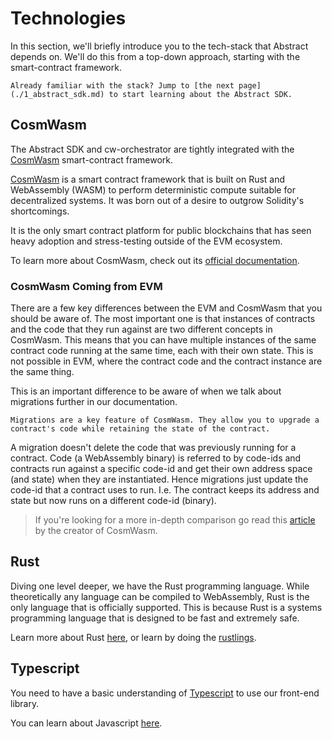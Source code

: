 # Technologies

In this section, we'll briefly introduce you to the tech-stack that Abstract depends on. We'll do this from a top-down approach, starting with the smart-contract framework.

```admonish info
Already familiar with the stack? Jump to [the next page](./1_abstract_sdk.md) to start learning about the Abstract SDK.
```

## CosmWasm

The Abstract SDK and cw-orchestrator are tightly integrated with
the <a href="https://cosmwasm.com/" target="_blank">CosmWasm</a> smart-contract
framework.

<a href="https://cosmwasm.com/" target="_blank">CosmWasm</a> is a smart contract framework that is built on Rust and WebAssembly (WASM) to perform deterministic compute suitable for decentralized systems. It was born out of a desire to outgrow Solidity's shortcomings.

It is the only smart contract platform for public blockchains that has seen heavy adoption and stress-testing outside of the EVM ecosystem.

<!-- <details>
  <summary>Learn more</summary>

  ### The Actor Model

  The actor model is a computational model used in the design and implementation of the CosmWasm framework. It provides a
  deterministic execution environment by employing message-based communication between individual actors. In this model,
  each actor is an autonomous entity capable of managing its internal state, creating other actors (other
  smart-contracts),
  and send and receive structured messages.

  The actor model plays a crucial role in designing the architecture of a smart-contract application within the CosmWasm
  framework.

  #### Benefits of the Actor Model

  The application of the actor model in the CosmWasm framework provides the following benefits:

- **Encapsulation and Isolation**: Each smart contract operates as an isolated actor, processing messages and state
    independently. This isolation prevents interference and unintended side effects between contracts, enhancing security
    and reducing the risk of vulnerabilities like re-entrancy attacks.

- **Sequential Message Processing**: Contracts handle only one message at a time, ensuring deterministic execution and
    eliminating the need for call stacks. This approach prevents complex control flow issues and helps maintain the
    predictability of the contract's state. It also simplifies the mental model required to understand and reason about
    execution order in multi-contract interactions.

- **Controlled Interactions**: When a contract wants to invoke another contract, it sends a message containing the
    necessary information. This controlled interaction allows for well-defined communication patterns, promoting
    modularity,
    and ensuring that contracts can safely collaborate without exposing their internal states.

- **Error Handling and Atomic Transactions**: A transaction in CosmWasm can represent a state-transition that involves
    multiple sub-messages and spans multiple actors. If any sub-message on any actor encounters an error, the entire
    transaction is rolled back, reverting all state changes made within that transaction. This ensures atomicity and
    prevents
    inconsistent states in the contract.

</details>   -->

To learn more about CosmWasm, check out its <a href="https://book.cosmwasm.com/" target="_blank">official
documentation</a>.

### CosmWasm Coming from EVM

There are a few key differences between the EVM and CosmWasm that you should be aware of. The most important one is that instances of contracts and the code that they run against are two different concepts in CosmWasm. This means that you can have multiple instances of the same contract code running at the same time, each with their own state. This is not possible in EVM, where the contract code and the contract instance are the same thing.

This is an important difference to be aware of when we talk about migrations further in our documentation.

```admonish summary
Migrations are a key feature of CosmWasm. They allow you to upgrade a contract's code while retaining the state of the contract.
```

A migration doesn't delete the code that was previously running for a contract. Code (a WebAssembly binary) is referred to by code-ids and contracts run against a specific code-id and get their own address space (and state) when they are instantiated. Hence migrations just update the code-id that a contract uses to run. I.e. The contract keeps its address and state but now runs on a different code-id (binary).

> If you're looking for a more in-depth comparison go read this <a href="https://medium.com/cosmwasm/cosmwasm-for-ctos-f1ffa19cccb8" target="_blank">article</a> by the creator of CosmWasm.

## Rust

Diving one level deeper, we have the Rust programming language. While theoretically any language can be compiled to WebAssembly, Rust is the only language that is officially supported. This is because Rust is a systems programming language that is designed to be fast and extremely safe.

Learn more about Rust <a href="https://www.rust-lang.org/" target="_blank">here</a>, or learn by doing
the <a href="https://github.com/rust-lang/rustlings/" target="_blank">rustlings</a>.

## Typescript

You need to have a basic understanding of <a href="https://www.typescriptlang.org/docs/" target="_blank">Typescript</a> to use
our front-end library.

You can learn about Javascript <a href="https://developer.mozilla.org/en-US/docs/Learn/Getting_started_with_the_web/JavaScript_basics" target="_blank"> here</a>.
